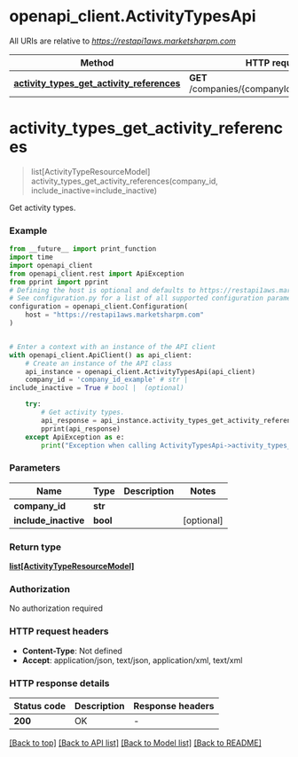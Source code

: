 # openapi_client.ActivityTypesApi

All URIs are relative to *https://restapi1aws.marketsharpm.com*

Method | HTTP request | Description
------------- | ------------- | -------------
[**activity_types_get_activity_references**](ActivityTypesApi.md#activity_types_get_activity_references) | **GET** /companies/{companyId}/activities/types | Get activity types.


# **activity_types_get_activity_references**
> list[ActivityTypeResourceModel] activity_types_get_activity_references(company_id, include_inactive=include_inactive)

Get activity types.

### Example

```python
from __future__ import print_function
import time
import openapi_client
from openapi_client.rest import ApiException
from pprint import pprint
# Defining the host is optional and defaults to https://restapi1aws.marketsharpm.com
# See configuration.py for a list of all supported configuration parameters.
configuration = openapi_client.Configuration(
    host = "https://restapi1aws.marketsharpm.com"
)


# Enter a context with an instance of the API client
with openapi_client.ApiClient() as api_client:
    # Create an instance of the API class
    api_instance = openapi_client.ActivityTypesApi(api_client)
    company_id = 'company_id_example' # str | 
include_inactive = True # bool |  (optional)

    try:
        # Get activity types.
        api_response = api_instance.activity_types_get_activity_references(company_id, include_inactive=include_inactive)
        pprint(api_response)
    except ApiException as e:
        print("Exception when calling ActivityTypesApi->activity_types_get_activity_references: %s\n" % e)
```

### Parameters

Name | Type | Description  | Notes
------------- | ------------- | ------------- | -------------
 **company_id** | **str**|  | 
 **include_inactive** | **bool**|  | [optional] 

### Return type

[**list[ActivityTypeResourceModel]**](ActivityTypeResourceModel.md)

### Authorization

No authorization required

### HTTP request headers

 - **Content-Type**: Not defined
 - **Accept**: application/json, text/json, application/xml, text/xml

### HTTP response details
| Status code | Description | Response headers |
|-------------|-------------|------------------|
**200** | OK |  -  |

[[Back to top]](#) [[Back to API list]](../README.md#documentation-for-api-endpoints) [[Back to Model list]](../README.md#documentation-for-models) [[Back to README]](../README.md)

